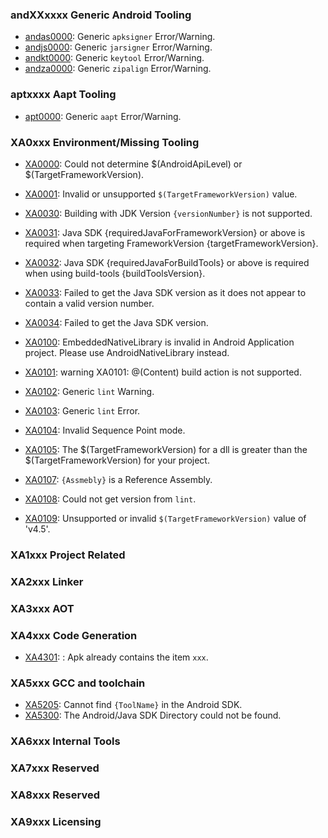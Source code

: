 
### andXXxxxx Generic Android Tooling

+ [andas0000](andas0000.md): Generic `apksigner` Error/Warning.
+ [andjs0000](andjs0000.md): Generic `jarsigner` Error/Warning.
+ [andkt0000](andkt0000.md): Generic `keytool` Error/Warning.
+ [andza0000](andza0000.md): Generic `zipalign` Error/Warning.

### aptxxxx Aapt Tooling

+ [apt0000](apt0000.md): Generic `aapt` Error/Warning.

### XA0xxx Environment/Missing Tooling

+ [XA0000](xa0000.md): Could not determine $(AndroidApiLevel) or $(TargetFrameworkVersion).
+ [XA0001](xa0001.md): Invalid or unsupported `$(TargetFrameworkVersion)` value.

+ [XA0030](xa0030.md): Building with JDK Version `{versionNumber}` is not supported.
+ [XA0031](xa0031.md): Java SDK {requiredJavaForFrameworkVersion} or above is required when targeting FrameworkVersion {targetFrameworkVersion}.
+ [XA0032](xa0032.md): Java SDK {requiredJavaForBuildTools} or above is required when using build-tools {buildToolsVersion}.
+ [XA0033](xa0033.md): Failed to get the Java SDK version as it does not appear to contain a valid version number.
+ [XA0034](xa0034.md): Failed to get the Java SDK version. 

+ [XA0100](xa0100.md): EmbeddedNativeLibrary is invalid in Android Application project. Please use AndroidNativeLibrary instead.
+ [XA0101](xa0101.md): warning XA0101: @(Content) build action is not supported.
+ [XA0102](xa0102.md): Generic `lint` Warning.
+ [XA0103](xa0103.md): Generic `lint` Error.
+ [XA0104](xa0104.md): Invalid Sequence Point mode.
+ [XA0105](xa0105.md): The $(TargetFrameworkVersion) for a dll is greater than the $(TargetFrameworkVersion) for your project.
+ [XA0107](xa0107.md): `{Assmebly}` is a Reference Assembly.
+ [XA0108](xa0108.md): Could not get version from `lint`.
+ [XA0109](xa0109.md): Unsupported or invalid `$(TargetFrameworkVersion)` value of 'v4.5'.

### XA1xxx Project Related

### XA2xxx Linker

### XA3xxx AOT

### XA4xxx Code Generation

+ [XA4301](xa4301.md): : Apk already contains the item `xxx`.

### XA5xxx GCC and toolchain

+ [XA5205](xa5205.md): Cannot find `{ToolName}` in the Android SDK.
+ [XA5300](xa5300.md): The Android/Java SDK Directory could not be found.

### XA6xxx Internal Tools

### XA7xxx	Reserved

### XA8xxx	Reserved

### XA9xxx	Licensing